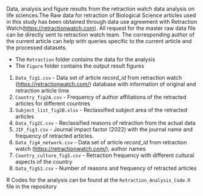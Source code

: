 Data, analysis and figure results from the retraction watch data analysis on life sciences.The Raw data for retraction of Biological Science articles used in this study has been obtained through data use agreement with Retraction Watch(https://retractionwatch.com). All request for the master raw data file can be directly sent to retraction watch team. The corresponding author of the current article can help with queries specific to the current article and the processed datasets.

-  The `Retraction` folder contains the data for the analysis 
-  The `Figure` folder contains the output result figures 

1. `Data_fig1.csv` - Data set of article *record_id* from retraction watch (https://retractionwatch.com/) database with information of original and retraction article time
2. `Country_fig2A.csv` - Frequency of author affiliations of the retracted articles for different countries
3. `Subject_list_fig2B.xlsx` - Reclassified subject area of the retracted articles
4. `Data_fig2C.csv` - Reclassified reasons of retraction from the actual data
5. `JIF_fig3.csv` - Journal impact factor (2022) with the journal name and frequency of retracted articles.
6. `Data_fig4_network.csv` - Data set of article *record_id* from retraction watch (https://retractionwatch.com/), author names 
7. `Country_culture_fig5.csv` - Retraction frequency with different cultural aspects of the country
8. `Data_figS1.csv` - Number of reasons and frequency of retracted articles

R Codes for the analysis can be found at the `Retraction_Analysis_Code.R` file in the repository
   
